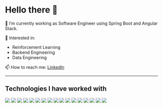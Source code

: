 # Hello there 👋

🔭 I’m currently working as Software Engineer using Spring Boot and Angular Stack.

🌱 Interested in:
- Reinforcement Learning
- Backend Engineering
- Data Engineering

📫 How to reach me: [LinkedIn](linkedin.com/in/yuanqingyeoh/)

---

## Technologies I have worked with

![](https://img.shields.io/badge/Code-Java-informational?style=flat&logo=java&logoColor=white&color=6aa6f8)
![](https://img.shields.io/badge/Code-Typescript-informational?style=flat&logo=typescript&logoColor=white&color=6aa6f8)
![](https://img.shields.io/badge/Code-Python-informational?style=flat&logo=python&logoColor=white&color=6aa6f8)
![](https://img.shields.io/badge/Code-SQL-informational?style=flat&logo=postgresql&logoColor=white&color=6aa6f8)
![](https://img.shields.io/badge/Code-CSS-informational?style=flat&logo=css3&logoColor=white&color=6aa6f8)
![](https://img.shields.io/badge/Code-HTML-informational?style=flat&logo=html5&logoColor=white&color=6aa6f8)
![](https://img.shields.io/badge/Code-Golang-informational?style=flat&logo=go&logoColor=white&color=6aa6f8)
![](https://img.shields.io/badge/Tools-Git-informational?style=flat&logo=git&logoColor=white&color=6aa6f8)
![](https://img.shields.io/badge/Framework-Angular-informational?style=flat&logo=angular&logoColor=white&color=6aa6f8)
![](https://img.shields.io/badge/Framework-Spring-informational?style=flat&logo=angular&logoColor=white&color=6aa6f8)
![](https://img.shields.io/badge/Framework-FastAPI-informational?style=flat&logo=angular&logoColor=white&color=6aa6f8)
![](https://img.shields.io/badge/Framework-Flask-informational?style=flat&logo=angular&logoColor=white&color=6aa6f8)
![](https://img.shields.io/badge/Framework-OpenCV-informational?style=flat&logo=opencv&logoColor=white&color=6aa6f8)
![](https://img.shields.io/badge/Framework-Numpy-informational?style=flat&logo=numpy&logoColor=white&color=6aa6f8)
![](https://img.shields.io/badge/Framework-Pandas-informational?style=flat&logo=numpy&logoColor=white&color=6aa6f8)
![](https://img.shields.io/badge/Framework-PyTorch-informational?style=flat&logo=PyTorch&logoColor=white&color=6aa6f8)
![](https://img.shields.io/badge/Framework-Matplotlib-informational?style=flat&logo=Matplotlib&logoColor=white&color=6aa6f8)
<br/>




<!--
**yuanqingyeoh/yuanqingyeoh** is a ✨ _special_ ✨ repository because its `README.md` (this file) appears on your GitHub profile.

Here are some ideas to get you started:

- 🔭 I’m currently working on ...
- 🌱 I’m currently learning ...
- 👯 I’m looking to collaborate on ...
- 🤔 I’m looking for help with ...
- 💬 Ask me about ...
- 📫 How to reach me: ...
- 😄 Pronouns: ...
- ⚡ Fun fact: ...
-->
